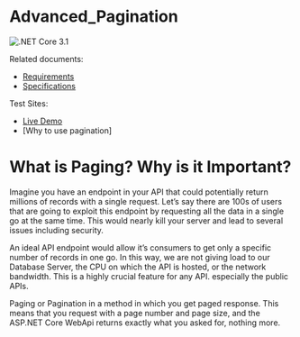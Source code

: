 # Advanced_Pagination


![.NET Core 3.1](#)

Related documents:

* [Requirements]()
* [Specifications](https://docs.google.com/document/d/1Ki-qKeKIQ4sz3M3Eb7tzt0Z)

Test Sites:

* [Live Demo](http://lmap.demoday.us)
* [Why to use pagination]
# What is Paging? Why is it Important?

Imagine you have an endpoint in your API that could potentially return millions of records with a single request. Let’s say there are 100s of users that are going to exploit this endpoint by requesting all the data in a single go at the same time. This would nearly kill your server and lead to several issues including security.

An ideal API endpoint would allow it’s consumers to get only a specific number of records in one go. In this way, we are not giving load to our Database Server, the CPU on which the API is hosted, or the network bandwidth. This is a highly crucial feature for any API. especially the public APIs.

Paging or Pagination in a method in which you get paged response. This means that you request with a page number and page size, and the ASP.NET Core WebApi returns exactly what you asked for, nothing more.

